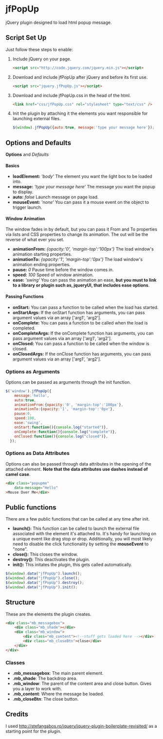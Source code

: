 # jfPopUp
jQuery plugin designed to load html popup message. 


## Script Set Up
Just follow these steps to enable:

1. Include jQuery on your page.

    ```html
    <script src="http://code.jquery.com/jquery.min.js"></script>
    ```

2. Download and include jfPopUp after jQuery and before its first use.

    ```html
    <script src="jquery.jfPopUp.js"></script>
    ```
3. Download and include jfPopUp.css in the head of the html.

    ```html
    <link href="css/jfPopUp.css" rel="stylesheet" type="text/css" />
    ```

4. Init the plugin by attaching it the elements you want responsible for launching external files.
    ```js
    $(window).jfPopUp({auto:true, message:'type your message here'});
    ```
    
## Options and Defaults
__Options__ and *Defaults*

#### Basics
* __loadElement:__ *'body'* The element you want the light box to be loaded into.
* __message:__ *'type your message here'*  The message you want the popup to display.
* __auto:__ *false*  Launch message on page load.
* __mouseEvent:__ *'none'*  You can pass it a mouse event on the object to trigger launch.

#### Window Animation
The window fades in by default, but you can pass it From and To properties via lists and CSS properties to change its animation. The out will be the reverse of what ever you set.
* __animationFrom:__ *{opacity:'0', 'margin-top':'100px'}*  The load window's animation starting properties.
* __animationTo:__ *{opacity:'1', 'margin-top':'0px'}*  The load window's animation ending properties.
* __pause:__ *0*  Pause time before the window comes in.
* __speed:__ *100*  Speed of window animation.
* __ease:__ *'swing'*  You can pass the animation an ease, __but you must to link to a library or plugin such as, jqueryUI, that includes ease options__.

#### Passing Functions
* __onStart:__  You can pass a function to be called when the load has started.
* __onStartArgs:__  If the onStart function has arguments, you can pass argument values via an array ['arg1', 'arg2'].
* __onComplete:__ You can pass a function to be called when the load is completed.
* __onCompleteArgs:__ If the onComplete function has arguments, you can pass argument values via an array ['arg1', 'arg2'].
* __onClosed:__  You can pass a function to be called when the window is closed.
* __onClosedArgs:__  If the onClose function has arguments, you can pass argument values via an array ['arg1', 'arg2'].

### Options as Arguments
Options can be passed as arguments through the init function.
```js
$('window').jfPopUp({
	message:'hello',
	auto:true,
	animationFrom:{opacity:'0', 'margin-top':'100px'},
	animationTo:{opacity:'1', 'margin-top':'0px'},
	pause:0,
	speed:100,
	ease:'swing',
	onStart:function(){console.log("started")},
	onComplete:function(){console.log("complete")},
	onClosed:function(){console.log("closed")},
  });
```
	
### Options as Data Attributes
Options can also be passed through data attributes in the opening of the attached element. __Note that the data attributes use dashes instead of camel case__.
```html
<div class="popupme" 
	data-message="Hello" 
>Mouse Over Me</div>
```

## Public functions
There are a few public functions that can be called at any time after init.
* __launch():__ This function can be called to launch the external file associated with the element it's attached to. It's handy for launching on a unique event like drag stop or drop. Additionally, you will most likely need to disable the click functionality by setting the __mouseEvent__ to "none".
* __close():__ This closes the window.
* __destroy():__ This deactivates the plugin.
* __init():__ This initates the plugin, this gets called automatically. 

```js
$(window).data("jfPopUp").launch();
$(window).data("jfPopUp").close();
$(window).data("jfPopUp").destroy();
$(window).data("jfPopUp").init();
```
## Structure
These are the elements the plugin creates.

```html
<div class="mb_messagebox">
	<div class="mb_shade"></div>
	<div class="mb_window">
		<div class="mb_content"><!--stuff gets loaded here --></div>
		<div class="mb_closeBtn">close</div>
	</div>
</div>
```

### Classes
* __.mb_messagebox__: The main parent element.
* __.mb_shade__: The backdrop area.
* __.mb_window__: The parent of the content area and close button. Gives you a layer to work with.
* __.mb_content__: Where the message be loaded.
* __.mb_closeBtn__: The close button.

## Credits
I used http://stefangabos.ro/jquery/jquery-plugin-boilerplate-revisited/ as a starting point for the plugin.



